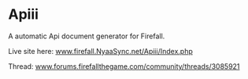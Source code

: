 Apiii
=====

A automatic Api document generator for Firefall.

Live site here: www.firefall.NyaaSync.net/Apiii/Index.php

Thread: www.forums.firefallthegame.com/community/threads/3085921
